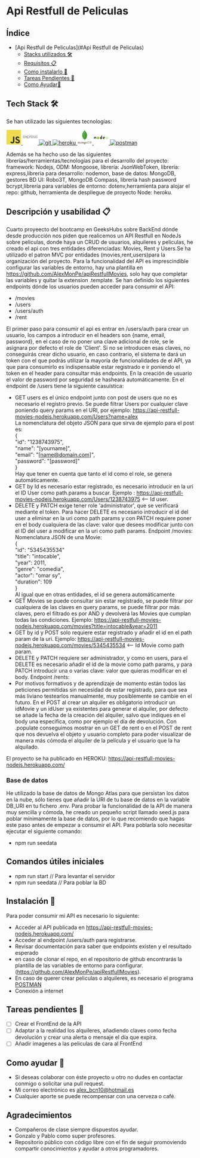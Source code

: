 # Api Restfull de Peliculas

## Índice

- [Api Restfull de Peliculas](#Api Restfull de Peliculas)
  - [Stacks utilizados 🛠](#Tech-Stack)
  - [Requisitos 📋](#Descripcion-y-usabilidad-)
  - [Como instalarlo 🥷](#Instalacion-)
  - [Tareas Pendientes 🧙](#Tareas-pendientes-)
  - [Como Ayudar🤝](#Como-ayudar)

## Tech Stack 🛠

Se han utilizado las siguientes tecnologías:

<p align="left">     
<a href="https://developer.mozilla.org/en-US/docs/Web/JavaScript" target="_blank"> 
  <img src="https://raw.githubusercontent.com/devicons/devicon/master/icons/javascript/javascript-original.svg" alt="javascript" width="40" height="40"/>
  <a href="https://expressjs.com" target="_blank" rel="noreferrer"> <img src="https://raw.githubusercontent.com/devicons/devicon/master/icons/express/express-original-wordmark.svg" alt="express" width="40" height="40"/> </a>
  <a href="https://git-scm.com/" target="_blank" rel="noreferrer"> <img src="https://www.vectorlogo.zone/logos/git-scm/git-scm-icon.svg" alt="git" width="40" height="40"/> </a> 
  <a href="https://heroku.com" target="_blank" rel="noreferrer"> <img src="https://www.vectorlogo.zone/logos/heroku/heroku-icon.svg" alt="heroku" width="40" height="40"/> </a> 
  <a href="https://www.mongodb.com/" target="_blank" rel="noreferrer"> <img src="https://raw.githubusercontent.com/devicons/devicon/master/icons/mongodb/mongodb-original-wordmark.svg" alt="mongodb" width="40" height="40"/> </a> 
  <a href="https://nodejs.org" target="_blank" rel="noreferrer"> <img src="https://raw.githubusercontent.com/devicons/devicon/master/icons/nodejs/nodejs-original-wordmark.svg" alt="nodejs" width="40" height="40"/> </a> 
  <a href="https://postman.com" target="_blank" rel="noreferrer"> <img src="https://www.vectorlogo.zone/logos/getpostman/getpostman-icon.svg" alt="postman" width="40" height="40"/> </a>
  
</a> 
</p>
Además se ha hecho uso de las siguientes librerías/herramientas/tecnologías para el desarrollo del proyecto: framework: Nodejs, ODM: Mongoose, librería: JsonWebToken, librería: express,librería para desarrollo: nodemon, base de datos: MongoDB, gestores BD UI: Robo3T, MongoDB Compass, librería hash password bcrypt,librería para variables de entorno: dotenv,herramienta para alojar el repo: github, herramienta de despliegue de proyecto Node: heroku. 

## Descripción y usabilidad 📋

Cuarto proyeecto del bootcamp en GeeksHubs sobre BackEnd dónde desde producción nos piden que realicemos un API Restfull en NodeJs sobre peliculas, donde haya un CRUD de usuarios, alquileres y peliculas, he creado el api con tres entidades diferenciadas: Movies, Rent y Users.Se ha utilizado el patron MVC por entidades (movies,rent,users)para la organización del proyecto.
Para la funcionalidad del API es imprescindible configurar las variables de entorno, hay una plantilla en https://github.com/AlexMonPe/apiRestfullMovies, solo hay que completar las variables y quitar la extension .template.
Se han definido los siguientes endpoints dónde los usuarios pueden acceder para consumir el API:

- /movies
- /users
- /users/auth
- /rent

El primer paso para consumir el api es entrar en /users/auth para crear un usuario, los campos a introducir en el headers son {name, email, password}, en el caso de no poner una clave adicional de role, se le asignara por defecto el role de 'Client'. Si no se introducen esas claves, no conseguirás crear dicho usuario, en caso contrario, el sistema te dará un token con el que podrás utilizar la mayoría de funcionalidades de el API, ya que para consumirlo es indispensable estar registrado e ir poniendo el token en el header para consultar más endpoints. En la creación de usuario el valor de password por seguridad se hasheará automáticamente.
En el endpoint de /users tiene la siguiente casuística:
  - GET users es el único endpoint junto con post de users que no es necesario el registro previo. Se puede filtrar Users por cualquier clave poniendo query params en el URI, por ejemplo: https://api-restfull-movies-nodejs.herokuapp.com/Users?name=alex
<br>La nomenclatura del objeto JSON para que sirva de ejemplo para el post es:
        <br>{<br>
        "id": "1238743975", <br>
        "name": "[yourname]",<br>
        "email": "[name@domain.com]",<br>
        "password": "[password]"<br>
        }<br>
  Hay que tener en cuenta que tanto el id como el role, se genera automáticamente.
  - GET by Id es necesario estar registrado, es necesario introducir en la uri el ID User como path.params a buscar. Ejemplo : https://api-restfull-movies-nodejs.herokuapp.com/Users/1238743975 <-- Id user.
  - DELETE y PATCH exige tener role 'administrator', que se verificará mediante el token. Para hacer DELETE es necesario introducir el id del user a eliminar en la uri como path params y con PATCH requiere poner en el body cualquiera de las clave: valor que desees modificar junto con el ID del user a modificar en la uri como path params.
Endpoint  /movies:
Nomenclatura JSON de una Movie:<br> 
  {<br>
        "id": "5345435534"<br>
        "title": "intocable",<br>
        "year": 2011,<br>
        "genre": "comedia",<br>
        "actor": "omar sy",<br>
        "duration": 109<br>
    }<br>
  Al igual que en otras entidades, el id se genera automáticamente
  - GET Movies se puede consultar sin estar registrado, se puede filtrar por cualquiera de las claves en query params, se puede filtrar por más claves, pero el filtrado es por AND y devolverá las Movies que cumplan todas las condiciones. Ejemplo: https://api-restfull-movies-nodejs.herokuapp.com/movies?title=intocable&year=2011
  - GET by id y POST solo requiere estar registrado y añadir el id en el path param de la uri. Ejemplo: https://api-restfull-movies-nodejs.herokuapp.com/movies/5345435534 <-- Id Movie como path param.
  - DELETE y PATCH requiere ser administrador, y como en users, para el DELETE es necesario añadir el id de la movie como path params, y para PATCH introducir una o varias clave: valor que quieras modificar en el body.
Endpoint /rents:
  - Por motivos formativos y de aprendizaje de momento están todos las peticiones permitidas sin necesidad de estar registrado, para que sea más liviano testearlos manualmente, muy posiblemente se cambie en el futuro. En el POST al crear un alquiler es obligatorio introducir un idMovie y un idUser ya existentes para generar el alquiler, por defecto se añade la fecha de la creación del alquiler, salvo que indiques en el body una especifica, como por ejemplo el día de devolución. Con .populate conseguimos mostrar en un GET de rent o en el POST de rent que nos devuelva el objeto y usuario completo para poder visualizar de manera más cómoda el alquiler de la película y el usuario que la ha alquilado.

El proyecto se ha publicado en HEROKU: https://api-restfull-movies-nodejs.herokuapp.com/

### Base de datos

He utilizado la base de datos de Mongo Atlas para que persistan los datos en la nube, sólo tienes que añadir la URI de tu base de datos en la variable DB_URI en tu fichero .env. Para probar la funcionalidad de la API de manera muy sencilla y cómoda, he creado un pequeño script llamado seed.js para poblar mínimamente la base de datos, por lo que recomiendo que hagas este paso antes de empezar a consumir el API.
Para poblarla solo necesitar ejecutar el siguiente comando:

- npm run seedata

## Comandos útiles iniciales

- npm run start  // Para levantar el servidor
- npm run seedata // Para poblar la BD

## Instalación 🥷

Para poder consumir mi API es necesario lo siguiente:
- Acceder al API publicada en https://api-restfull-movies-nodejs.herokuapp.com/
- Acceder al endpoint /users/auth para registrarse.
- Revisar documentación para saber que endpoints existen y el resultado esperado
- en caso de clonar el repo, en el repositorio de github encontrarás la plantilla de las variables de entorno para configurar. (https://github.com/AlexMonPe/apiRestfullMovies). 
- En caso de querer crear peliculas o alquileres, es necesario el programa <a href="https://www.postman.com/">POSTMAN</a>
- Conexión a internet

## Tareas pendientes 🧙

  - [ ] Crear el FrontEnd de la API
  - [ ] Adaptar a la realidad los alquileres, añadiendo claves como fecha devolución y crear una alerta o mensaje el día que expira.
  - [ ] Añadir imagenes a las peliculas de cara al FrontEnd

## Como ayudar 🤝
  
  - Si deseas colaborar con éste proyecto u otro no dudes en contactar conmigo o solicitar una pull request.
  - Mi correo electrónico es alex_bcn10@hotmail.es
  - Cualquier aporte se puede recompensar con una cerveza o café.

## Agradecimientos

  - Compañeros de clase siempre dispuestos ayudar.
  - Gonzalo y Pablo como super profesores.
  - Repositorio público con código libre con el fin de seguir promoviendo compartir conocimientos y ayudar a otros programadores.
